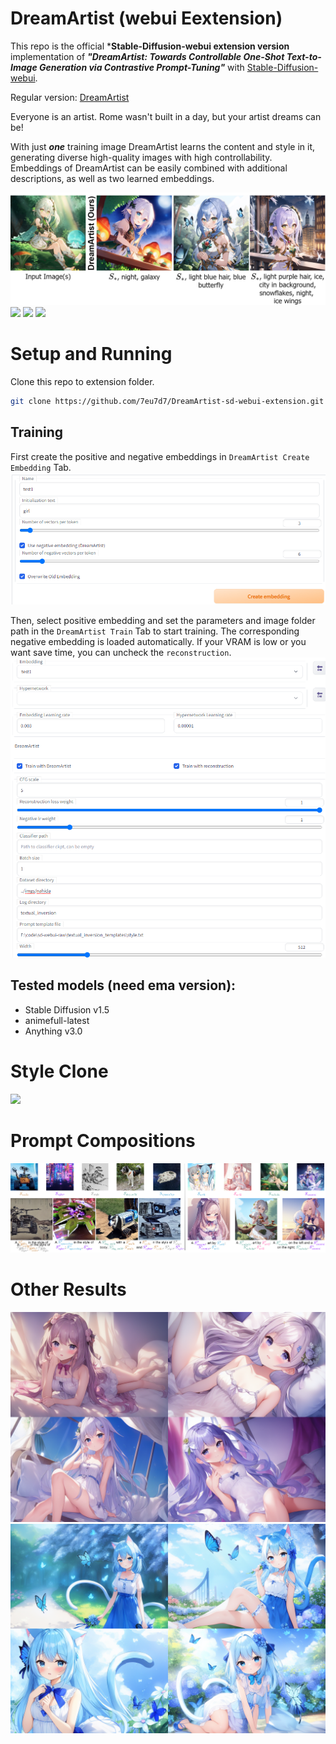 # DreamArtist (webui Eextension)
This repo is the official ***Stable-Diffusion-webui extension version** implementation of ***"DreamArtist: Towards Controllable One-Shot Text-to-Image Generation via Contrastive Prompt-Tuning"*** 
with [Stable-Diffusion-webui](https://github.com/AUTOMATIC1111/stable-diffusion-webui).

Regular version: [DreamArtist](https://github.com/7eu7d7/DreamArtist-stable-diffusion)

Everyone is an artist. Rome wasn't built in a day, but your artist dreams can be!

With just ***one*** training image DreamArtist learns the content and style in it, generating diverse high-quality images with high controllability.
Embeddings of DreamArtist can be easily combined with additional descriptions, as well as two learned embeddings.

![](imgs/exp1.png)
![](imgs/exp_text1.png)
![](imgs/exp_text2.png)
![](imgs/exp_text3.png)

# Setup and Running

Clone this repo to extension folder.
```bash
git clone https://github.com/7eu7d7/DreamArtist-sd-webui-extension.git extensions/DreamArtist
```

## Training

First create the positive and negative embeddings in ```DreamArtist Create Embedding``` Tab.
![](imgs/create.png)

Then, select positive embedding and set the parameters and image folder path in the ```DreamArtist Train``` Tab to start training.
The corresponding negative embedding is loaded automatically.
If your VRAM is low or you want save time, you can uncheck the ```reconstruction```.
![](imgs/train.png)


## Tested models (need ema version):
+ Stable Diffusion v1.5
+ animefull-latest
+ Anything v3.0

# Style Clone
![](imgs/exp_style.png)

# Prompt Compositions
![](imgs/exp_comp.png)

# Other Results
![](imgs/cnx.png)
![](imgs/cnx2.png)